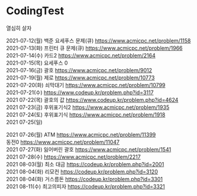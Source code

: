 # CodingTest

열심히 살자


 2021-07-12(월) 백준 요세푸스 문제(큐) https://www.acmicpc.net/problem/1158  
 2021-07-13(화) 프린터 큐 문제(큐) https://www.acmicpc.net/problem/1966  
 2021-07-14(수) 카드2 https://www.acmicpc.net/problem/2164  
 2021-07-15(목) 요세푸스 0   
 2021-07-16(금) 괄호 https://www.acmicpc.net/problem/9012  
 2021-07-19(월) 제로 https://www.acmicpc.net/problem/10773  
 2021-07-20(화) 쇠막대기 https://www.acmicpc.net/problem/10799  
 2021-07-21(수) https://www.codeup.kr/problem.php?id=3117   
 2021 07-22(목) 괄호의 값 https://www.codeup.kr/problem.php?id=4624  
 2021 07-23(금) 후위표기식2 https://www.acmicpc.net/problem/1935  
 2021 07-24(토) 후위표기식 https://www.acmicpc.net/problem/1918  
 2021 07-25(일) 

 2021 07-26(월) ATM https://www.acmicpc.net/problem/11399  
                동전0 https://www.acmicpc.net/problem/11047  
 2021 07-27(화) 잃어버린 괄호 https://www.acmicpc.net/problem/1541  
 2021 07-28(수) https://www.acmicpc.net/problem/2217  
 2021 08-03(월) 최소 대금 https://codeup.kr/problem.php?id=2001  
 2021 08-04(화) 리모컨 https://codeup.kr/problem.php?id=3120  
 2021 08-04(화) 거스름돈 https://codeup.kr/problem.php?id=3301  
 2021 08-11(수) 최고의피자 https://codeup.kr/problem.php?id=3321  

 

